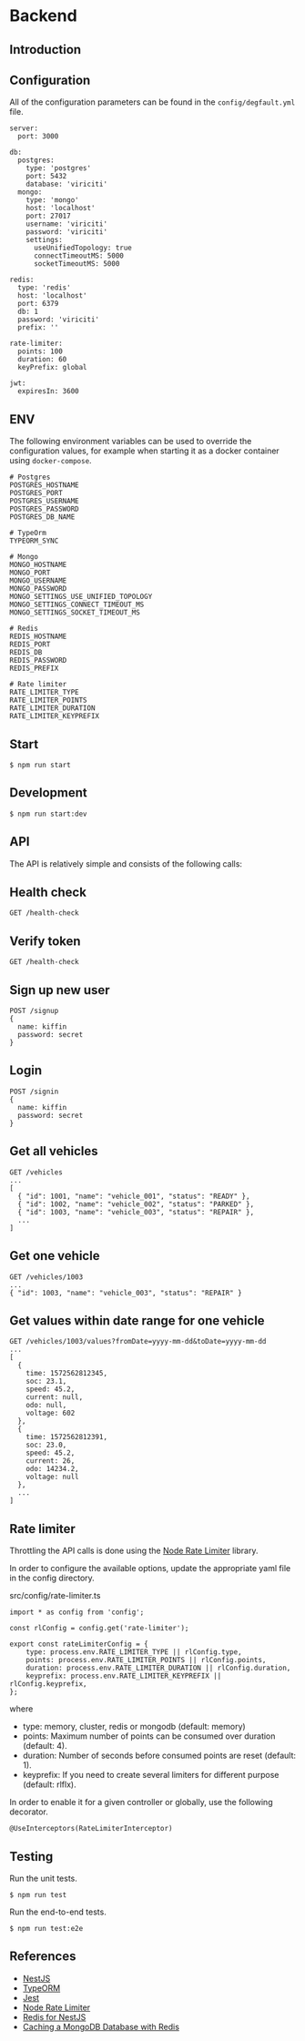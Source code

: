 # Backend

## Introduction

## Configuration

All of the configuration parameters can be found in the `config/degfault.yml` file.

```
server:
  port: 3000

db:
  postgres:
    type: 'postgres'
    port: 5432
    database: 'viriciti'
  mongo:
    type: 'mongo'
    host: 'localhost'
    port: 27017
    username: 'viriciti'
    password: 'viriciti'
    settings:
      useUnifiedTopology: true
      connectTimeoutMS: 5000
      socketTimeoutMS: 5000

redis:
  type: 'redis'
  host: 'localhost'
  port: 6379
  db: 1
  password: 'viriciti'
  prefix: ''

rate-limiter:
  points: 100
  duration: 60
  keyPrefix: global

jwt:
  expiresIn: 3600
```

## ENV

The following environment variables can be used to override the configuration values, for example when starting it as
a docker container using `docker-compose`.

```
# Postgres
POSTGRES_HOSTNAME
POSTGRES_PORT
POSTGRES_USERNAME
POSTGRES_PASSWORD
POSTGRES_DB_NAME

# TypeOrm
TYPEORM_SYNC

# Mongo
MONGO_HOSTNAME
MONGO_PORT
MONGO_USERNAME
MONGO_PASSWORD
MONGO_SETTINGS_USE_UNIFIED_TOPOLOGY
MONGO_SETTINGS_CONNECT_TIMEOUT_MS
MONGO_SETTINGS_SOCKET_TIMEOUT_MS

# Redis
REDIS_HOSTNAME
REDIS_PORT
REDIS_DB
REDIS_PASSWORD
REDIS_PREFIX

# Rate limiter
RATE_LIMITER_TYPE
RATE_LIMITER_POINTS
RATE_LIMITER_DURATION
RATE_LIMITER_KEYPREFIX
```

## Start

```
$ npm run start
```

## Development

```
$ npm run start:dev
```

## API

The API is relatively simple and consists of the following calls:

## Health check
```
GET /health-check
```

## Verify token
```
GET /health-check
```

## Sign up new user
```
POST /signup
{
  name: kiffin
  password: secret
}
```

## Login
```
POST /signin
{
  name: kiffin
  password: secret
}
```

## Get all vehicles
```
GET /vehicles
...
[
  { "id": 1001, "name": "vehicle_001", "status": "READY" },
  { "id": 1002, "name": "vehicle_002", "status": "PARKED" },
  { "id": 1003, "name": "vehicle_003", "status": "REPAIR" },
  ...
]
```

## Get one vehicle
```
GET /vehicles/1003
...
{ "id": 1003, "name": "vehicle_003", "status": "REPAIR" }
```

## Get values within date range for one vehicle
```
GET /vehicles/1003/values?fromDate=yyyy-mm-dd&toDate=yyyy-mm-dd
...
[
  {
    time: 1572562812345,
    soc: 23.1,
    speed: 45.2,
    current: null,
    odo: null,
    voltage: 602
  },
  {
    time: 1572562812391,
    soc: 23.0,
    speed: 45.2,
    current: 26,
    odo: 14234.2,
    voltage: null
  },
  ...
]
```

## Rate limiter

Throttling the API calls is done using the [Node Rate Limiter](https://github.com/animir/node-rate-limiter-flexible) library.

In order to configure the available options, update the appropriate yaml file in the config directory.

src/config/rate-limiter.ts
```
import * as config from 'config';

const rlConfig = config.get('rate-limiter');

export const rateLimiterConfig = {
    type: process.env.RATE_LIMITER_TYPE || rlConfig.type,
    points: process.env.RATE_LIMITER_POINTS || rlConfig.points,
    duration: process.env.RATE_LIMITER_DURATION || rlConfig.duration,
    keyprefix: process.env.RATE_LIMITER_KEYPREFIX || rlConfig.keyprefix,
};
```
where

* type: memory, cluster, redis or mongodb (default: memory)
* points: Maximum number of points can be consumed over duration (default: 4).
* duration: Number of seconds before consumed points are reset (default: 1).
* keyprefix: If you need to create several limiters for different purpose (default: rlflx).

In order to enable it for a given controller or globally, use the following decorator.

```
@UseInterceptors(RateLimiterInterceptor)
```

## Testing

Run the unit tests.

```
$ npm run test
```

Run the end-to-end tests.

```
$ npm run test:e2e

```
  
## References

* [NestJS](https://nestjs.com)
* [TypeORM](https://typeorm.io)
* [Jest](https://jestjs.io)
* [Node Rate Limiter](https://github.com/animir/node-rate-limiter-flexible)
* [Redis for NestJS](https://docs.nestjs.com/microservices/redis)
* [Caching a MongoDB Database with Redis](https://codeforgeek.com/caching-a-mongodb-database-with-redis)

